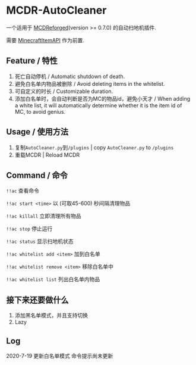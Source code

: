 # MCDR-AutoCleaner

一个适用于 [MCDReforged](https://github.com/Fallen-Breath/MCDReforged)(version >= 0.7.0)  的自动扫地机插件.

需要 [MinecraftItemAPI](https://github.com/Forgot-Dream/MinecraftItemAPI) 作为前置.

## Feature / 特性

1. 死亡自动停机 / Automatic shutdown of death.
2. 避免白名单内物品被删除 / Avoid deleting items in the whitelist.
3. 可自定义的时长 / Customizable duration.
4. 添加白名单时，会自动判断是否为MC的物品id，避免小天才 / When adding a white list, it will automatically determine whether it is the item id of MC, to avoid genius.

## Usage / 使用方法

1. 复制`AutoCleaner.py`到`/plugins` | copy `AutoCleaner.py` to `/plugins`
2. 重载MCDR | Reload MCDR

## Command / 命令

`!!ac` 查看命令

`!!ac start <time>` 以 <time>(可取45-600) 秒间隔清理物品
  
`!!ac killall` 立即清理所有物品

`!!ac stop` 停止运行

`!!ac status` 显示扫地机状态

`!!ac whitelist add <item>` 加<item>到白名单

`!!ac whitelist remove <item>` 移除白名单中<item>
  
`!!ac whitelist list` 列出白名单内物品

## 接下来还要做什么

1. 添加黑名单模式，并且支持切换
2. Lazy

## Log

2020-7-19 更新白名单模式 命令提示尚未更新
